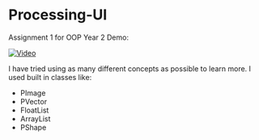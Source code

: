 # Processing-UI
Assignment 1 for OOP Year 2
Demo:

[![Video](http://img.youtube.com/vi/d7yHUb2O6WQ/0.jpg)](https://www.youtube.com/watch?v=d7yHUb2O6WQ&t=6s)

I have tried using as many different concepts as possible to learn more.
I used built in classes like:
* PImage
* PVector
* FloatList
* ArrayList
* PShape
